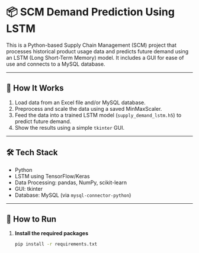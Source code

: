 # 📦 SCM Demand Prediction Using LSTM

This is a Python-based Supply Chain Management (SCM) project that processes historical product usage data and predicts future demand using an LSTM (Long Short-Term Memory) model. It includes a GUI for ease of use and connects to a MySQL database.

---

## 🧠 How It Works

1. Load data from an Excel file and/or MySQL database.
2. Preprocess and scale the data using a saved MinMaxScaler.
3. Feed the data into a trained LSTM model (`supply_demand_lstm.h5`) to predict future demand.
4. Show the results using a simple `tkinter` GUI.

---

## 🛠 Tech Stack

- Python
- LSTM using TensorFlow/Keras
- Data Processing: pandas, NumPy, scikit-learn
- GUI: tkinter
- Database: MySQL (via `mysql-connector-python`)

---

## 🚀 How to Run

1. **Install the required packages**
   ```bash
   pip install -r requirements.txt
